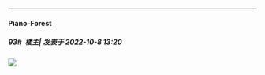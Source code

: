 

*****

####  Piano-Forest  
##### 93#         楼主| 发表于 2022-10-8 13:20

<img src="https://p.sda1.dev/7/af656503f5b7f8a6ecfb840839d04515/yande.re 1027309 kantai_collection seifuku shigure__kancolle_ suzuki_momoko__animator_.jpg" referrerpolicy="no-referrer">

